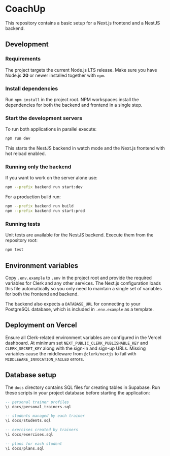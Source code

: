 # CoachUp

This repository contains a basic setup for a Next.js frontend and a NestJS backend.

## Development

### Requirements
The project targets the current Node.js LTS release. Make sure you have
Node.js **20** or newer installed together with `npm`.

### Install dependencies

Run `npm install` in the project root. NPM workspaces install the dependencies
for both the backend and frontend in a single step.

### Start the development servers

To run both applications in parallel execute:

```bash
npm run dev
```

This starts the NestJS backend in watch mode and the Next.js frontend with hot
reload enabled.

### Running only the backend

If you want to work on the server alone use:

```bash
npm --prefix backend run start:dev
```

For a production build run:

```bash
npm --prefix backend run build
npm --prefix backend run start:prod
```

### Running tests

Unit tests are available for the NestJS backend. Execute them from the repository root:

```bash
npm test
```

## Environment variables
Copy `.env.example` to `.env` in the project root and provide the required
variables for Clerk and any other services. The Next.js configuration loads this
file automatically so you only need to maintain a single set of variables for
both the frontend and backend.

The backend also expects a `DATABASE_URL` for connecting to your PostgreSQL
database, which is included in `.env.example` as a template.

## Deployment on Vercel
Ensure all Clerk-related environment variables are configured in the Vercel dashboard. At minimum set `NEXT_PUBLIC_CLERK_PUBLISHABLE_KEY` and `CLERK_SECRET_KEY` along with the sign-in and sign-up URLs. Missing variables cause the middleware from `@clerk/nextjs` to fail with `MIDDLEWARE_INVOCATION_FAILED` errors.

## Database setup
The `docs` directory contains SQL files for creating tables in Supabase. Run
these scripts in your project database before starting the application:

```sql
-- personal trainer profiles
\i docs/personal_trainers.sql

-- students managed by each trainer
\i docs/students.sql

-- exercises created by trainers
\i docs/exercises.sql

-- plans for each student
\i docs/plans.sql
```
